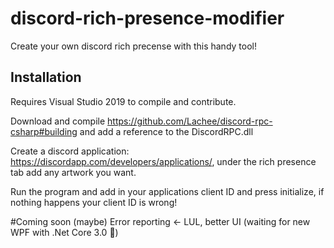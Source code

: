 # discord-rich-presence-modifier
Create your own discord rich precense with this handy tool!

## Installation
Requires Visual Studio 2019 to compile and contribute.

Download and compile https://github.com/Lachee/discord-rpc-csharp#building and add a reference to the DiscordRPC.dll


Create a discord application: https://discordapp.com/developers/applications/, under the rich presence tab add any artwork you want.


Run the program and add in your applications client ID and press initialize, if nothing happens your client ID is wrong!

#Coming soon (maybe)
Error reporting <- LUL,
better UI (waiting for new WPF with .Net Core 3.0 🤗)
